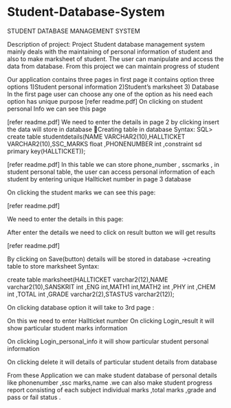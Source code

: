 # Student-Database-System
STUDENT DATABASE MANAGEMENT SYSTEM


Description of project:
Project Student database management system mainly deals with the maintaining of personal information of student and also to make marksheet of student. The user can manipulate and access the data from database. From this project we can maintain progress of student

Our application contains three pages in first page it contains option three options
1)Student personal information
2)Student’s marksheet 
3) Database
In the first page user can choose any one of the option as his need each option has unique purpose
[refer readme.pdf]
On clicking on student personal Info we can see this page

[refer readme.pdf]
We need to enter the details in page 2 by clicking insert the data will store in database
Creating table in database Syntax:
SQL> create table studentdetails(NAME VARCHAR2(10),HALLTICKET VARCHAR2(10),SSC_MARKS float
,PHONENUMBER int ,constraint sd primary key(HALLTICKET));

[refer readme.pdf]
In this table we can store phone_number , sscmarks , in student personal table, the user can access personal information of each student by entering unique Hallticket number in page 3 database
 
On clicking the student marks we can see this page:

[refer readme.pdf]


We need to enter the details in this page:

 
After enter the details we need to click on result button we will get results

[refer readme.pdf]

By clicking on Save(button) details will be stored in database
->creating table to store marksheet
Syntax:

create table marksheet(HALLTICKET varchar2(12),NAME varchar2(10),SANSKRIT int ,ENG int,MATH1 int,MATH2 int ,PHY int ,CHEM int ,TOTAL int ,GRADE varchar2(2),STASTUS varchar2(12));
 
On clicking database option it will take to 3rd page :

On this we need to enter Hallticket number
On clicking Login_result it will show particular student marks information

 
On clicking Login_personal_info it will show particular student personal information



On clicking delete it will details of particular student details from database

 
From these Application we can make student database of personal details like phonenumber ,ssc marks,name .we can also make student progress report consisting of each subject individual marks ,total marks ,grade and pass or fail status .
 

